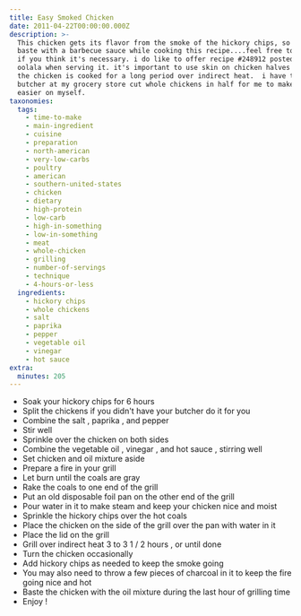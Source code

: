 ```yaml
---
title: Easy Smoked Chicken
date: 2011-04-22T00:00:00.000Z
description: >-
  This chicken gets its flavor from the smoke of the hickory chips, so i don't
  baste with a barbecue sauce while cooking this recipe....feel free to add it
  if you think it's necessary. i do like to offer recipe #248912 posted by
  oolala when serving it. it's important to use skin on chicken halves because
  the chicken is cooked for a long period over indirect heat.  i have the
  butcher at my grocery store cut whole chickens in half for me to make it
  easier on myself.
taxonomies:
  tags:
    - time-to-make
    - main-ingredient
    - cuisine
    - preparation
    - north-american
    - very-low-carbs
    - poultry
    - american
    - southern-united-states
    - chicken
    - dietary
    - high-protein
    - low-carb
    - high-in-something
    - low-in-something
    - meat
    - whole-chicken
    - grilling
    - number-of-servings
    - technique
    - 4-hours-or-less
  ingredients:
    - hickory chips
    - whole chickens
    - salt
    - paprika
    - pepper
    - vegetable oil
    - vinegar
    - hot sauce
extra:
  minutes: 205
---
```

 - Soak your hickory chips for 6 hours
 - Split the chickens if you didn't have your butcher do it for you
 - Combine the salt , paprika , and pepper
 - Stir well
 - Sprinkle over the chicken on both sides
 - Combine the vegetable oil , vinegar , and hot sauce , stirring well
 - Set chicken and oil mixture aside
 - Prepare a fire in your grill
 - Let burn until the coals are gray
 - Rake the coals to one end of the grill
 - Put an old disposable foil pan on the other end of the grill
 - Pour water in it to make steam and keep your chicken nice and moist
 - Sprinkle the hickory chips over the hot coals
 - Place the chicken on the side of the grill over the pan with water in it
 - Place the lid on the grill
 - Grill over indirect heat 3 to 3 1 / 2 hours , or until done
 - Turn the chicken occasionally
 - Add hickory chips as needed to keep the smoke going
 - You may also need to throw a few pieces of charcoal in it to keep the fire going nice and hot
 - Baste the chicken with the oil mixture during the last hour of grilling time
 - Enjoy !
